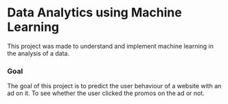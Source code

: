 # Data Analytics using Machine Learning

This project was made to understand and implement machine learning in the analysis of a data. 

### Goal 
The goal of this project is to predict the user behaviour of a website with an ad on it. To see whether the user clicked the promos on the ad or not.
